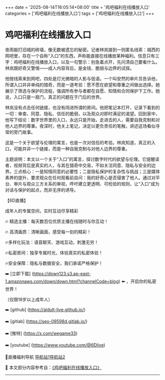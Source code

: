 +++
date = '2025-08-14T16:05:14+08:00'
title = '鸡吧福利在线播放入口'
categories = ['鸡吧福利在线播放入口']
tags = ['鸡吧福利在线播放入口']
+++

# 鸡吧福利在线播放入口

夜雨敲打旧城的砖墙，像无数被遗忘的秘密。记者林岚接到一则匿名线索：城西的网吧里，存在一个自称“入口”的东西，声称能直接在线播放某种福利。信息只有三字：鸡吧福利在线播放入口，以及一句警示：别急着点开，先问清自己要看什么。林岚既好奇又警惕——成人内容背后，是金钱、脆弱与边界的试探。

他按线索来到网吧，四处是灯光微暗的人影与低语。一个叫安然的审片员告诉他，所谓入口并非单纯的猎奇，而是一道考验：愿不愿在欲望和尊重之间做出选择。她展示了筛选与保护的流程，强调所有参与者都在自愿、知情和合同保护下工作。她说，入口只是一扇门，真正的问题在于门后的世界。

林岚没有点击任何链接，也没有闯进所谓的房间。他把笔记本打开，记录下看到的一切：审查、同意、隐私、信任的脆弱，以及观众对即时满足的渴望。回到家中，他写下结论：数字世界里的入口，永远只是开始，走进去的人，需要自我克制和对他人边界的尊重。夜深时，他关上笔记，决定以更负责任的笔触，讲述这场看似寻常的旁门故事。

这是一个关于欲望与伦理的寓言，也是一次对信任的考验。林岚知道，真正的入口，可能并非一个链接，而是一种自我克制与对他人边界的尊重。

主题说明：本文以一个关于“入口”的寓言，探讨数字时代的欲望与伦理。它提醒读者，视频背后是真实的人，与其在猎奇中交易，不如关注同意、隐私与安全的边界。三点核心：一是知情同意的必要性；二是隐私保护的复杂性与挑战；三是媒体素养的提升，要求观众在任何观看前自问：我的好奇心是否侵害了他人。通过对平台、审片与观众三方关系的审视，呼吁建立更透明、可检验的规则，让“入口”成为对话与保护的起点，而非无序的诱导。

【6D直播】

 成年人的专属空间，实时互动尽享精彩

🔥 精选主播：每天数百位优质主播在线随时与你互动！

🔥 高清画质：清晰画面，感受每一刻的精彩！

🔥多样化玩法：语音聊天、游戏互动，刺激无穷！

🔥私密房间：独享专属时光，体验真实的私密体验！

🔥安全保障：隐私与数据安全，我们承诺严格保护！

➡️ [立即下载] (https://down123.s3.ap-east-1.amazonaws.com/down/down.html?channelCode=blog) ⬅️ ，开启你的私密世界！

 （仅限18岁以上成年人）

➡️ [github] (https://aldult-live.github.io/)

➡️ [gitlab] (https://seo-09598d.gitlab.io/)

➡️ [推特] (https://x.com/wegame33)

➡️ [youtube] (https://www.youtube.com/@6Dlive)

🔞直播福利导航   [导航站1](https://webstack-86085a.gitlab.io/)[导航站2](https://onlygit123-2.github.io/)


📘 本文部分内容参考自：[《鸡吧福利在线播放入口》](https://webstack-hugo-1.pages.dev/)

---
